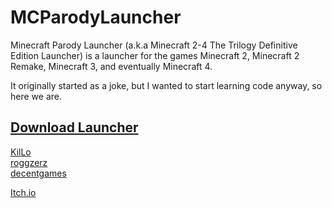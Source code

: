 # MCParodyLauncher

Minecraft Parody Launcher (a.k.a Minecraft 2-4 The Trilogy Definitive Edition Launcher) is a launcher for the games Minecraft 2, Minecraft 2 Remake, Minecraft 3, and eventually Minecraft 4.  
  
It originally started as a joke, but I wanted to start learning code anyway, so here we are.  
  
## [Download Launcher](https://killoofficial.wixsite.com/decentgames/launcher)  
  
[KilLo](https://killoofficial.wixsite.com/main)  
[roggzerz](https://www.youtube.com/channel/UC53inyT6sZpe2W7wi6cbx6A)  
[decentgames](https://killoofficial.wixsite.com/decentgames)  
  
[Itch.io](https://decentgamestudio.itch.io/mc)  
